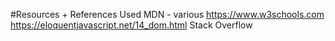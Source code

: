 #Resources + References Used
MDN - various
https://www.w3schools.com
https://eloquentjavascript.net/14_dom.html
Stack Overflow